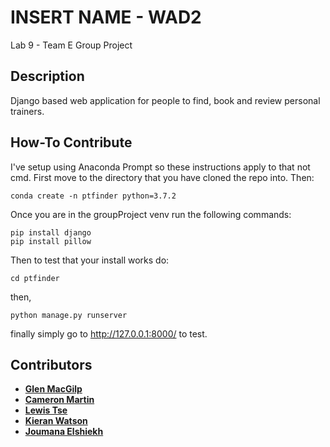 # INSERT NAME - WAD2
Lab 9 - Team E Group Project

## Description

Django based web application for people to find, book and review personal trainers.

## How-To Contribute

I've setup using Anaconda Prompt so these instructions apply to that not cmd.
First move to the directory that you have cloned the repo into.
Then:
```
conda create -n ptfinder python=3.7.2
```

Once you are in the groupProject venv run the following commands:
```
pip install django
pip install pillow
```

Then to test that your install works do:
```
cd ptfinder
```
then,
```
python manage.py runserver
```
finally simply go to http://127.0.0.1:8000/ to test.

## Contributors
- [**Glen MacGilp**](https://github.com/glenlloyd-macgilp)
- [**Cameron Martin**](https://github.com/CJMartin99)
- [**Lewis Tse**](https://github.com/lewis-tse/)
- [**Kieran Watson**](https://github.com/KierWats)
- [**Joumana Elshiekh**](https://github.com/joumanaelshiekh)